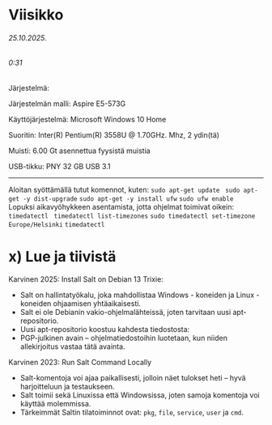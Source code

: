 Viisikko
===
###### 25.10.2025.


###### 0:31

Järjestelmä:

Järjestelmän malli: Aspire E5-573G

Käyttöjärjestelmä: Microsoft Windows 10 Home

Suoritin: Inter(R) Pentium(R) 3558U @ 1.70GHz. Mhz, 2 ydin(tä)

Muisti: 6.00 Gt asennettua fyysistä muistia

USB-tikku: PNY 32 GB USB 3.1

-----
Aloitan syöttämällä tutut komennot, kuten: ```sudo apt-get update ``` ``` sudo apt-get -y dist-upgrade ``` ``` sudo apt-get -y install ufw ``` ```sudo ufw enable ```  
Lopuksi aikavyöhykkeen asentamista, jotta ohjelmat toimivat oikein: ```timedatectl ``` ```timedatectl list-timezones``` ``` sudo timedatectl set-timezone Europe/Helsinki ```
```timedatectl ```

x) Lue ja tiivistä
===
Karvinen 2025: Install Salt on Debian 13 Trixie:

- Salt on hallintatyökalu, joka mahdollistaa Windows - koneiden ja Linux - koneiden ohjaamisen yhtäaikaisesti.
- Salt ei ole Debianin vakio-ohjelmalähteissä, joten tarvitaan uusi apt-repositorio.
- Uusi apt-repositorio koostuu kahdesta tiedostosta:
- PGP-julkinen avain – ohjelmatiedostoihin luotetaan, kun niiden allekirjoitus vastaa tätä avainta.

Karvinen 2023: Run Salt Command Locally
- Salt-komentoja voi ajaa paikallisesti, jolloin näet tulokset heti – hyvä harjoitteluun ja testaukseen.
- Salt toimii sekä Linuxissa että Windowsissa, joten samoja komentoja voi käyttää molemmissa.
- Tärkeimmät Saltin tilatoiminnot ovat: ```pkg```, ```file```, ```service```, ```user``` ja ```cmd```.



